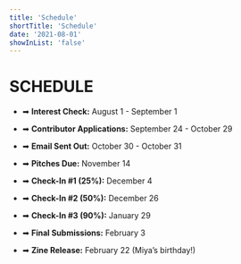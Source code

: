 ```yaml
---
title: 'Schedule'
shortTitle: 'Schedule'
date: '2021-08-01'
showInList: 'false'
---
```


# SCHEDULE

* ➡ **Interest Check:** August 1 - September 1

* ➡ **Contributor Applications:** September 24 - October 29

* ➡ **Email Sent Out:** October 30 - October 31

* ➡ **Pitches Due:** November 14

* ➡ **Check-In #1 (25%):** December 4

* ➡ **Check-In #2 (50%):** December 26

* ➡ **Check-In #3 (90%):** January 29

* ➡ **Final Submissions:** February 3

* ➡ **Zine Release:** February 22 (Miya’s birthday!)
